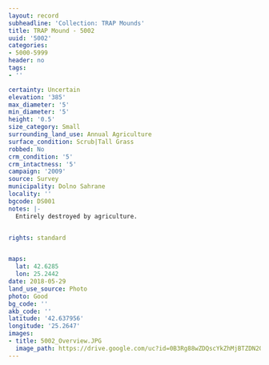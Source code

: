 ```yaml
---
layout: record
subheadline: 'Collection: TRAP Mounds'
title: TRAP Mound - 5002
uuid: '5002'
categories:
- 5000-5999
header: no
tags:
- ''

certainty: Uncertain
elevation: '385'
max_diameter: '5'
min_diameter: '5'
height: '0.5'
size_category: Small
surrounding_land_use: Annual Agriculture
surface_condition: Scrub|Tall Grass
robbed: No
crm_condition: '5'
crm_intactness: '5'
campaign: '2009'
source: Survey
municipality: Dolno Sahrane
locality: ''
bgcode: DS001
notes: |-
  Entirely destroyed by agriculture.


rights: standard


maps:
  lat: 42.6285
  lon: 25.2442
date: 2018-05-29
land_use_source: Photo
photo: Good
bg_code: ''
akb_code: ''
latitude: '42.637956'
longitude: '25.2647'
images:
- title: 5002_Overview.JPG
  image_path: https://drive.google.com/uc?id=0B3Rg88wZDQscYkZhMjBTZDN2OTA
---
```


